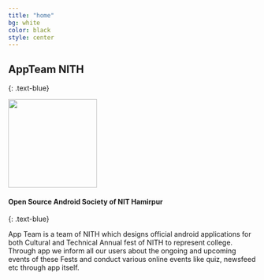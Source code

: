 ```yaml
---
title: "home"
bg: white
color: black
style: center
---
```


## AppTeam NITH
{: .text-blue}

<img src="https://github.com/appteam-nith.png" style="height: 180px; width: auto;">

#### Open Source Android Society of NIT Hamirpur
{: .text-blue}

App Team is a team of NITH which designs official android applications for both Cultural and Technical Annual fest of NITH to represent college. Through app we inform all our users about the ongoing and upcoming events of these Fests and conduct various online events like quiz, newsfeed etc through app itself.
